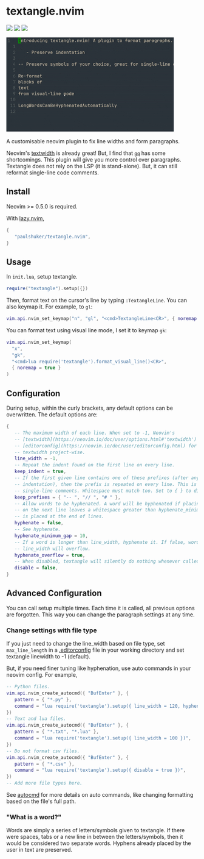 # textangle.nvim

[![](https://img.shields.io/github/check-runs/paulshuker/textangle.nvim/main?logo=github&logoColor=white&label=Tests)]()
[![](https://img.shields.io/badge/Lua-%252357A143?logo=lua&logoColor=white&labelColor=%232C2D72&color=%232C2D72)](https://www.lua.org/)
[![](https://img.shields.io/badge/Neovim-%252357A143?logo=neovim&logoColor=white&labelColor=%2300563B&color=%2300563B)](https://neovim.io/)

![Gif not found](example.gif)

A customisable neovim plugin to fix line widths and form paragraphs.

Neovim's [textwidth](https://neovim.io/doc/user/options.html#'textwidth') is already
great! But, I find that [`gq`](https://neovim.io/doc/user/change.html#gq) has some
shortcomings. This plugin will give you more control over paragraphs. Textangle does not
rely on the LSP (it is stand-alone). But, it can still reformat single-line code comments.

## Install

Neovim >= 0.5.0 is required.

With [lazy.nvim](https://github.com/folke/lazy.nvim),

```lua
{
   "paulshuker/textangle.nvim",
}
```

## Usage

In `init.lua`, setup textangle.

```lua
require("textangle").setup({})
```

Then, format text on the cursor's line by typing `:TextangleLine`. You can also keymap it.
For example, to `gl`:

```lua
vim.api.nvim_set_keymap("n", "gl", "<cmd>TextangleLine<CR>", { noremap = true })
```

You can format text using visual line mode, I set it to keymap `gk`:

```lua
vim.api.nvim_set_keymap(
  "x",
  "gk",
  "<cmd>lua require('textangle').format_visual_line()<CR>",
  { noremap = true }
)
```

## Configuration

During setup, within the curly brackets, any default options can be overwritten. The
default options are:

```lua
{
   -- The maximum width of each line. When set to -1, Neovim's
   -- [textwidth](https://neovim.io/doc/user/options.html#'textwidth') is used. See the
   -- [editorconfig](https://neovim.io/doc/user/editorconfig.html) for ways to configure
   -- textwidth project-wise.
   line_width = -1,
   -- Repeat the indent found on the first line on every line.
   keep_indent = true,
   -- If the first given line contains one of these prefixes (after any optional
   -- indentation), then the prefix is repeated on every line. This is useful for
   -- single-line comments. Whitespace must match too. Set to { } to disable.
   keep_prefixes = { "-- ", "// ", "# " },
   -- Allow words to be hyphenated. A word will be hyphenated if placing the entire word
   -- on the next line leaves a whitespace greater than hyphenate_minimum_gap. The hyphen
   -- is placed at the end of lines.
   hyphenate = false,
   -- See hyphenate.
   hyphenate_minimum_gap = 10,
   -- If a word is longer than line_width, hyphenate it. If false, words longer than
   -- line_width will overflow.
   hyphenate_overflow = true,
   -- When disabled, textangle will silently do nothing whenever called.
   disable = false,
}
```

## Advanced Configuration

You can call setup multiple times. Each time it is called, all previous options are
forgotten. This way you can change the paragraph settings at any time.

### Change settings with file type

If you just need to change the line_width based on file type, set `max_line_length` in a
[.editorconfig](https://neovim.io/doc/user/editorconfig.html) file in your working
directory and set textangle linewidth to -1 (default).

But, if you need finer tuning like hyphenation, use auto commands in your neovim config.
For example,

```lua
-- Python files.
vim.api.nvim_create_autocmd({ "BufEnter" }, {
   pattern = { "*.py" },
   command = "lua require('textangle').setup({ line_width = 120, hyphenate = false })",
})
-- Text and lua files.
vim.api.nvim_create_autocmd({ "BufEnter" }, {
   pattern = { "*.txt", "*.lua" },
   command = "lua require('textangle').setup({ line_width = 100 })",
})
-- Do not format csv files.
vim.api.nvim_create_autocmd({ "BufEnter" }, {
   pattern = { "*.csv" },
   command = "lua require('textangle').setup({ disable = true })",
})
-- Add more file types here.
```

See [autocmd](https://neovim.io/doc/user/autocmd.html) for more details on auto commands,
like changing formatting based on the file's full path.

### "What is a word?"

Words are simply a series of letters/symbols given to textangle. If there were spaces,
tabs or a new line in between the letters/symbols, then it would be considered two
separate words. Hyphens already placed by the user in text are preserved.

